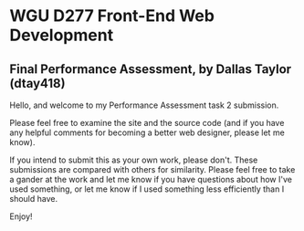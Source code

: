 # WGU D277 Front-End Web Development
## Final Performance Assessment, by Dallas Taylor (dtay418)

Hello, and welcome to my Performance Assessment task 2 submission.

Please feel free to examine the site and the source code (and if you have any
helpful comments for becoming a better web designer, please let me know).

If you intend to submit this as your own work, please don't. These submissions
are compared with others for similarity. Please feel free to take a gander
at the work and let me know if you have questions about how I've used something,
or let me know if I used something less efficiently than I should have.

Enjoy!
